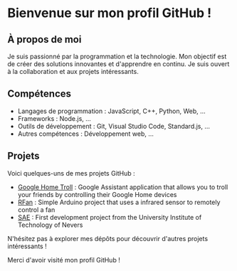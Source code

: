 # Bienvenue sur mon profil GitHub !

## À propos de moi
Je suis passionné par la programmation et la technologie. Mon objectif est de créer des solutions innovantes et d'apprendre en continu. Je suis ouvert à la collaboration et aux projets intéressants.

## Compétences
- Langages de programmation : JavaScript, C++, Python, Web, ...
- Frameworks : Node.js, ...
- Outils de développement : Git, Visual Studio Code, Standard.js, ...
- Autres compétences : Développement web, ...

## Projets
Voici quelques-uns de mes projets GitHub :

- [Google Home Troll](https://github.com/Zarox28/google_home_troll) : Google Assistant application that allows you to troll your friends by controlling their Google Home devices
- [RFan](https://github.com/Zarox28/rfan) : Simple Arduino project that uses a infrared sensor to remotely control a fan
- [SAE](https://github.com/dev-du-bled/games-sae1) : First development project from the University Institute of Technology of Nevers

N'hésitez pas à explorer mes dépôts pour découvrir d'autres projets intéressants !

Merci d'avoir visité mon profil GitHub !
